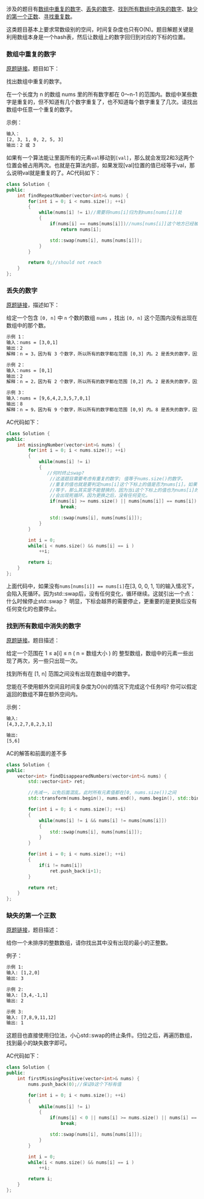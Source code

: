 

涉及的题目有[数组中重复的数字](https://leetcode-cn.com/problems/shu-zu-zhong-zhong-fu-de-shu-zi-lcof/)、[丢失的数字](https://leetcode-cn.com/problems/missing-number/)、[找到所有数组中消失的数字](https://leetcode-cn.com/problems/find-all-numbers-disappeared-in-an-array/)、[缺少的第一个正数](https://leetcode-cn.com/problems/first-missing-positive/)、[寻找重复数](https://leetcode-cn.com/problems/find-the-duplicate-number/)。



这类题目基本上要求常数级别的空间，时间复杂度也只有O(N)。题目解题关键是利用数组本身是一个hash表，然后让数组上的数字回归到对应的下标的位置。



### 数组中重复的数字

[原题链接](https://leetcode-cn.com/problems/shu-zu-zhong-zhong-fu-de-shu-zi-lcof/)。题目如下：

找出数组中重复的数字。

在一个长度为 n 的数组 nums 里的所有数字都在 0～n-1 的范围内。数组中某些数字是重复的，但不知道有几个数字重复了，也不知道每个数字重复了几次。请找出数组中任意一个重复的数字。

示例：

```txt
输入：
[2, 3, 1, 0, 2, 5, 3]
输出：2 或 3 
```



如果有一个算法能让里面所有的元素`val`移动到`[val]`，那么就会发现2和3这两个位置会被占用两次。也就是在算法内部，如果发现[val]位置的值已经等于val，那么说明val就是重复的了。AC代码如下：

```c++
class Solution {
public:
    int findRepeatNumber(vector<int>& nums) {
        for(int i = 0; i < nums.size(); ++i)
        {
            while(nums[i] != i)//需要将nums[i]归为到nums[nums[i]]处
            {
                if(nums[i] == nums[nums[i]])//nums[nums[i]]这个地方已经被占用了。那么说明重复了
                    return nums[i];

                std::swap(nums[i], nums[nums[i]]);
            }
        }

        return 0;//should not reach
    }
};
```





### 丢失的数字

[原题链接](https://leetcode-cn.com/problems/missing-number/)，描述如下：

给定一个包含 `[0, n]` 中 `n` 个数的数组 `nums` ，找出 `[0, n]` 这个范围内没有出现在数组中的那个数。

```txt
示例 1：
输入：nums = [3,0,1]
输出：2
解释：n = 3，因为有 3 个数字，所以所有的数字都在范围 [0,3] 内。2 是丢失的数字，因为它没有出现在 nums 中。

示例 2：
输入：nums = [0,1]
输出：2
解释：n = 2，因为有 2 个数字，所以所有的数字都在范围 [0,2] 内。2 是丢失的数字，因为它没有出现在 nums 中。

示例 3：
输入：nums = [9,6,4,2,3,5,7,0,1]
输出：8
解释：n = 9，因为有 9 个数字，所以所有的数字都在范围 [0,9] 内。8 是丢失的数字，因为它没有出现在 nums 中。
```



AC代码如下：

```c++
class Solution {
public:
    int missingNumber(vector<int>& nums) {
        for(int i = 0; i < nums.size(); ++i)
        {
            while(nums[i] != i)
            {
               //何时终止swap?
                //这道题目需要考虑有重复的数字; 值等于nums.size()的数字。
                //重复的值也就是要判定nums[i]这个下标上的值是否为nums[i]。如果
                //等于，那么其实是不能替换的，因为当i这个下标上的值也为nums[i]的时候
                //会出现死循环。因为更换之后，没有任何变化。
                if(nums[i] >= nums.size() || nums[nums[i]] == nums[i])
                    break;

                std::swap(nums[i], nums[nums[i]]);
            }
        }

        int i = 0;
        while(i < nums.size() && nums[i] == i )
            ++i;

        return i;
    }
};
```



上面代码中，如果没有`nums[nums[i]] == nums[i]`在[3, 0, 0, 1, 1]的输入情况下，会陷入死循环。因为std::swap后，没有任何变化，循环继续。这就引出一个点：什么时候停止std::swap？  明显，下标会越界的需要停止，更重要的是更换后没有任何变化的也要停止。



### 找到所有数组中消失的数字

[原题链接](https://leetcode-cn.com/problems/find-all-numbers-disappeared-in-an-array/)。题目描述：

给定一个范围在  1 ≤ a[i] ≤ n ( n = 数组大小 ) 的 整型数组，数组中的元素一些出现了两次，另一些只出现一次。

找到所有在 [1, n] 范围之间没有出现在数组中的数字。

您能在不使用额外空间且时间复杂度为O(n)的情况下完成这个任务吗? 你可以假定返回的数组不算在额外空间内。



示例：

```txt
输入:
[4,3,2,7,8,2,3,1]

输出:
[5,6]
```



AC的解答和前面的差不多

```c++
class Solution {
public:
    vector<int> findDisappearedNumbers(vector<int>& nums) {
        std::vector<int> ret;

        //先减一，以免后面混乱。此时所有元素值都在[0, nums.size())之间
        std::transform(nums.begin(), nums.end(), nums.begin(), std::bind1st(std::plus<int>(), -1));

        for(int i = 0; i < nums.size(); ++i)
        {
            while(nums[i] != i && nums[i] != nums[nums[i]])
            {
                std::swap(nums[i], nums[nums[i]]);
            }
        }

        for(int i = 0; i < nums.size(); ++i)
        {
            if(i != nums[i])
                ret.push_back(i+1);
        }

        return ret;
    }
};
```





### 缺失的第一个正数

[原题链接](https://leetcode-cn.com/problems/first-missing-positive)，题目描述：

给你一个未排序的整数数组，请你找出其中没有出现的最小的正整数。

 例子：

```txt
示例 1:
输入: [1,2,0]
输出: 3

示例 2:
输入: [3,4,-1,1]
输出: 2

示例 3:
输入: [7,8,9,11,12]
输出: 1
```



这题目也直接使用归位法，小心std::swap的终止条件。归位之后，再遍历数组，找到最小的缺失数字即可。

AC代码如下：

```c++
class Solution {
public:
    int firstMissingPositive(vector<int>& nums) {
        nums.push_back(0);//保证0这个下标有值

        for(int i = 0; i < nums.size(); ++i)
        {
            while(nums[i] != i)
            {
                if(nums[i] < 0 || nums[i] >= nums.size() || nums[i] == nums[nums[i]])
                    break;

                std::swap(nums[i], nums[nums[i]]);
            }
        }

        int i = 0;
        while(i < nums.size() && nums[i] == i )
            ++i;

        return i;
    }
};
```



